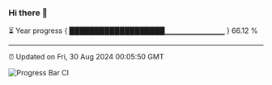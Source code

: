 ### Hi there 👋

⏳ Year progress { ███████████████████▁▁▁▁▁▁▁▁▁▁▁ } 66.12 %

---

⏰ Updated on Fri, 30 Aug 2024 00:05:50 GMT

![Progress Bar CI](https://github.com/liununu/liununu/workflows/Progress%20Bar%20CI/badge.svg)
